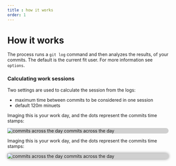 ```yaml
---
title : how it works
order: 1
--- 
```


# How it works

The process runs a `git log` command and then analyzes the results, of your commits. The default is the current fit user. For more information see `options`.

### Calculating work sessions

Two settings are used to calculate the session from the logs:

- maximum time between commits to be considered in one session
- default 120m minuets

Imaging this is your work day, and the dots represent the commits time stamps:

<div style="border-radius: 10px; box-shadow: #6a6a6a  ; background-color: #d0d0d0">

![commits across the day](/assets/img/commit-diagram-1.svg)
commits across the day

</div>

Imaging this is your work day, and the dots represent the commits time stamps:

<div style="border-radius: 10px; box-shadow: 0px 0px 10px grey; background-color: #d0d0d0">

![commits across the day](/assets/img/commit-diagram-2.svg)
commits across the day

</div>
